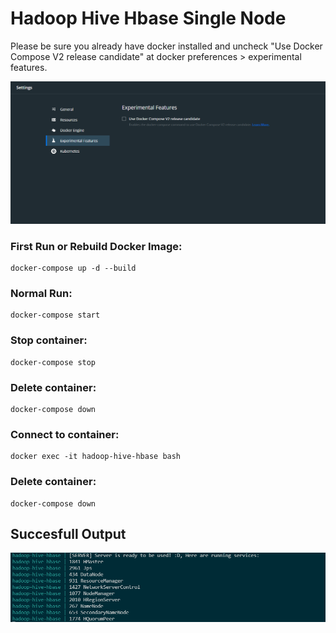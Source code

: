 # Hadoop Hive Hbase Single Node

Please be sure you already have docker installed and uncheck "Use Docker Compose V2 release candidate" at docker preferences > experimental features.
<div>
  <p align="center">
    <img src="doc/docker-settings.png" width="auto">
  </p>
</div>

### First Run or Rebuild Docker Image: 
    docker-compose up -d --build

### Normal Run: 
    docker-compose start

### Stop container: 
    docker-compose stop

### Delete container: 
    docker-compose down

### Connect to container: 
    docker exec -it hadoop-hive-hbase bash

### Delete container: 
    docker-compose down

## Succesfull Output
<div>
  <p align="center">
    <img src="doc/successful-result.png" width="auto">
  </p>
</div>